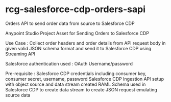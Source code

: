 # rcg-salesforce-cdp-orders-sapi
Orders API to send order data from source to Salesforce CDP

Anypoint Studio Project Asset for Sending Orders to Salesforce CDP

Use Case : 
Collect order headers and order details from API request body in given valid JSON schema format and send it to Salesforce CDP using Streaming API

Salesforce authentication used : 
OAuth Username/password

Pre-requisite : 
Salesforce CDP credentials including consumer key, consumer secret, username, password
Salesforce CDP Ingestion API setup with object source and data stream created
RAML Schema used in Salesforce CDP to create data stream to create JSON request emulating source data
